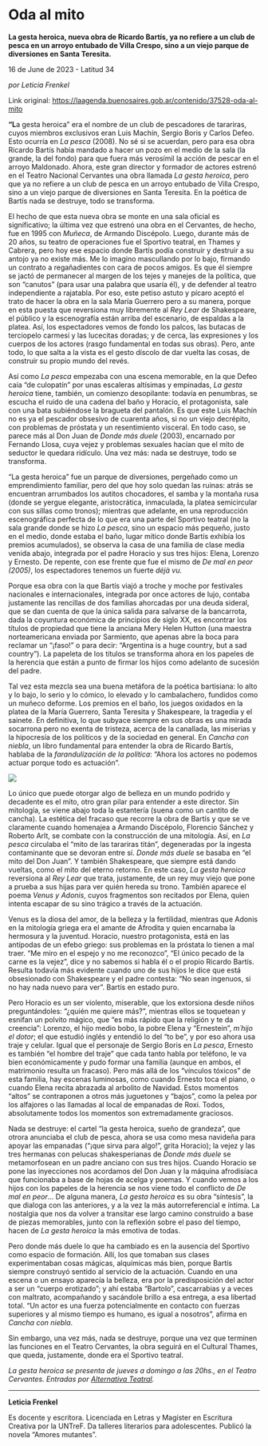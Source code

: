 # Oda al mito

**La gesta heroica, nueva obra de Ricardo Bartís, ya no refiere a un club de pesca en un arroyo entubado de Villa Crespo, sino a un viejo parque de diversiones en Santa Teresita.**

16 de June de 2023 - Latitud 34

_por Leticia Frenkel_

Link original: https://laagenda.buenosaires.gob.ar/contenido/37528-oda-al-mito



**“L**a gesta heroica” era el nombre de un club de pescadores de tarariras, cuyos miembros exclusivos eran Luis Machín, Sergio Boris y Carlos Defeo. Esto ocurría en *La pesca* (2008). No sé si se acuerdan, pero para esa obra Ricardo Bartís había mandado a hacer un pozo en el medio de la sala (la grande, la del fondo) para que fuera más verosímil la acción de pescar en el arroyo Maldonado. Ahora, este gran director y formador de actores estrenó en el Teatro Nacional Cervantes una obra llamada *La gesta heroica*, pero que ya no refiere a un club de pesca en un arroyo entubado de Villa Crespo, sino a un viejo parque de diversiones en Santa Teresita. En la poética de Bartís nada se destruye, todo se transforma.




El hecho de que esta nueva obra se monte en una sala oficial es significativo; la última vez que estrenó una obra en el Cervantes, de hecho, fue en 1995 con *Muñeca*, de Armando Discépolo. Luego, durante más de 20 años, su teatro de operaciones fue el Sportivo teatral, en Thames y Cabrera, pero hoy ese espacio donde Bartís podía construir y destruir a su antojo ya no existe más. Me lo imagino mascullando por lo bajo, firmando un contrato a regañadientes con cara de pocos amigos. Es que él siempre se jactó de permanecer al margen de los tejes y manejes de la política, que son “canutos” (para usar una palabra que usaría él), y de defender al teatro independiente a rajatabla. Por eso, este petiso astuto y pícaro aceptó el trato de hacer la obra en la sala María Guerrero pero a su manera, porque en esta puesta que reversiona muy libremente al *Rey Lear* de Shakespeare, el público y la escenografía están arriba del escenario, de espaldas a la platea. Así, los espectadores vemos de fondo los palcos, las butacas de terciopelo carmesí y las lucecitas doradas; y de cerca, las expresiones y los cuerpos de los actores (rasgo fundamental en todas sus obras). Pero, ante todo, lo que salta a la vista es el gesto díscolo de dar vuelta las cosas, de construir su propio mundo del revés.




Así como *La pesca* empezaba con una escena memorable, en la que Defeo caía “de culopatín” por unas escaleras altísimas y empinadas, *La gesta heroica* tiene, también, un comienzo desopilante: todavía en penumbras, se escucha el ruido de una cadena del baño y Horacio, el protagonista, sale con una bata subiéndose la bragueta del pantalón. Es que este Luis Machín no es ya el pescador obsesivo de cuarenta años, si no un viejo decrépito, con problemas de próstata y un resentimiento visceral. En todo caso, se parece más al Don Juan de *Donde más duele* (2003), encarnado por Fernando Llosa, cuya vejez y problemas sexuales hacían que el mito de seductor le quedara ridículo. Una vez más: nada se destruye, todo se transforma.




“La gesta heroica” fue un parque de diversiones, pergeñado como un emprendimiento familiar, pero del que hoy solo quedan las ruinas: atrás se encuentran arrumbados los autitos chocadores, el samba y la montaña rusa (donde se yergue elegante, aristocrática, inmaculada, la platea semicircular con sus sillas como tronos); mientras que adelante, en una reproducción escenográfica perfecta de lo que era una parte del Sportivo teatral (no la sala grande donde se hizo *La pesca*, sino un espacio más pequeño, justo en el medio, donde estaba el baño, lugar mítico donde Bartís exhibía los premios acumulados), se observa la casa de una familia de clase media venida abajo, integrada por el padre Horacio y sus tres hijos: Elena, Lorenzo y Ernesto. De repente, con ese frente que fue el mismo de *De mal en peor (2005)*, los espectadores tenemos un fuerte *déjà vu.*




Porque esa obra con la que Bartís viajó a troche y moche por festivales nacionales e internacionales, integrada por once actores de lujo, contaba justamente las rencillas de dos familias ahorcadas por una deuda sideral, que se dan cuenta de que la única salida para salvarse de la bancarrota, dada la coyuntura económica de principios de siglo XX, es encontrar los títulos de propiedad que tiene la anciana Mery Helen Hutton (una maestra norteamericana enviada por Sarmiento, que apenas abre la boca para reclamar un “¡faso!” o para decir: “Argentina is a huge country, but a sad country”). La papeleta de los títulos se transforma ahora en los papeles de la herencia que están a punto de firmar los hijos como adelanto de sucesión del padre.




Tal vez esta mezcla sea una buena metáfora de la poética bartisiana: lo alto y lo bajo, lo serio y lo cómico, lo elevado y lo cambalachero, fundidos como un muñeco deforme. Los premios en el baño, los juegos oxidados en la platea de la María Guerrero, Santa Teresita y Shakespeare, la tragedia y el sainete. En definitiva, lo que subyace siempre en sus obras es una mirada socarrona pero no exenta de tristeza, acerca de la canallada, las miserias y la hipocresía de los políticos y de la sociedad en general. En *Cancha con niebla*, un libro fundamental para entender la obra de Ricardo Bartís, hablaba de la *farandulización de la política*: “Ahora los actores no podemos actuar porque todo es actuación”.




![](https://cdn.feater.me/files/images/1287128/d00dfbbd-7ce8-4223-9045-960ad931eebb.jpg)




Lo único que puede otorgar algo de belleza en un mundo podrido y decadente es el mito, otro gran pilar para entender a este director. Sin mitología, se viene abajo toda la estantería (suena como un cantito de cancha). La estética del fracaso que recorre la obra de Bartís y que se ve claramente cuando homenajea a Armando Discépolo, Florencio Sánchez y Roberto Arlt, se combate con la construcción de una mitología. Así, en *La pesca* circulaba el “mito de las tarariras titán”, degeneradas por la ingesta contaminante que se devoran entre sí. *Donde más duele* se basaba en “el mito del Don Juan”. Y también Shakespeare, que siempre está dando vueltas, como el mito del eterno retorno. En este caso, *La gesta heroica* reversiona al *Rey Lear* que trata, justamente, de un rey muy viejo que pone a prueba a sus hijas para ver quién hereda su trono. También aparece el poema *Venus y Adonis*, cuyos fragmentos son recitados por Elena, quien intenta escapar de su sino trágico a través de la actuación.




Venus es la diosa del amor, de la belleza y la fertilidad, mientras que Adonis en la mitología griega era el amante de Afrodita y quien encarnaba la hermosura y la juventud. Horacio, nuestro protagonista, está en las antípodas de un efebo griego: sus problemas en la próstata lo tienen a mal traer. “Me miro en el espejo y no me reconozco”, “El único pecado de la carne es la vejez”, dice y no sabemos si habla él o el propio Ricardo Bartís. Resulta todavía más evidente cuando uno de sus hijos le dice que está obsesionado con Shakespeare y el padre contesta: “No sean ingenuos, si no hay nada nuevo para ver”. Bartís en estado puro.




Pero Horacio es un ser violento, miserable, que los extorsiona desde niños preguntándoles: “¿quién me quiere más?”, mientras ellos se toquetean y esnifan un polvito mágico, que “es más rápido que la religión y te da creencia”: Lorenzo, el hijo medio bobo, la pobre Elena y “Ernestein”, *m´hijo el dotor*; el que estudió inglés y entendió lo del “to be”, y por eso ahora usa traje y celular. Igual que el personaje de Sergio Boris en *La pesca*, Ernesto es también “el hombre del traje” que cada tanto habla por teléfono, le va bien económicamente y pudo formar una familia (aunque en ambos, el matrimonio resulta un fracaso). Pero más allá de los “vínculos tóxicos” de esta familia, hay escenas luminosas, como cuando Ernesto toca el piano, o cuando Elena recita abrazada al arbolito de Navidad. Estos momentos “altos” se contraponen a otros más juguetones y “bajos”, como la pelea por los alfajores o las llamadas al local de empanadas de Roxi. Todos, absolutamente todos los momentos son extremadamente graciosos.




Nada se destruye: el cartel “la gesta heroica, sueño de grandeza”, que otrora anunciaba el club de pesca, ahora se usa como mesa navideña para apoyar las empanadas (“¡que sirva para algo!”, grita Horacio); la vejez y las tres hermanas con pelucas shakesperianas de *Donde más duele* se metamorfosean en un padre anciano con sus tres hijos. Cuando Horacio se pone las inyecciones nos acordamos del Don Juan y la máquina afrodisíaca que funcionaba a base de hojas de acelga y poemas. Y cuando vemos a los hijos con los papeles de la herencia se nos viene todo el conflicto de *De mal en peor*… De alguna manera, *La gesta heroica* es su obra “síntesis”, la que dialoga con las anteriores, y a la vez la más autorreferencial e íntima. La nostalgia que nos da volver a transitar ese largo camino construido a base de piezas memorables, junto con la reflexión sobre el paso del tiempo, hacen de *La gesta heroica* la más emotiva de todas.




Pero donde más duele lo que ha cambiado es en la ausencia del Sportivo como espacio de formación. Allí, los que tomaban sus clases experimentaban cosas mágicas, alquímicas más bien, porque Bartís siempre construyó sentido al servicio de la actuación. Cuando en una escena o un ensayo aparecía la belleza, era por la predisposición del actor a ser un “cuerpo erotizado”; y ahí estaba “Bartolo”, cascarrabias y a veces con maltrato, acompañando y sacándole brillo a esa entrega, a esa libertad total. “Un actor es una fuerza potencialmente en contacto con fuerzas superiores y al mismo tiempo es humano, es igual a nosotros”, afirma en *Cancha con niebla*.




Sin embargo, una vez más, nada se destruye, porque una vez que terminen las funciones en el Teatro Cervantes, la obra seguirá en el Cultural Thames, que queda, justamente, donde era el Sportivo teatral.




*La gesta heroica se presenta de jueves a domingo a las 20hs., en el Teatro Cervantes. Entradas por [Alternativa Teatral](http://www.</i>alternativateatral.com/obra70851-la-gesta-heroica).*



---




**Leticia Frenkel**




Es docente y escritora. Licenciada en Letras y Magíster en Escritura Creativa por la UNTreF. Da talleres literarios para adolescentes. Publicó la novela “Amores mutantes”.



